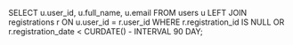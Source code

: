 SELECT u.user_id, u.full_name, u.email
FROM users u
LEFT JOIN registrations r ON u.user_id = r.user_id
WHERE r.registration_id IS NULL
   OR r.registration_date < CURDATE() - INTERVAL 90 DAY;
